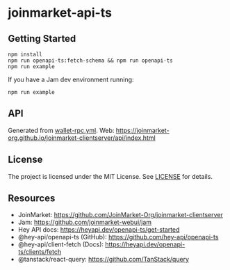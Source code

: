 # joinmarket-api-ts

## Getting Started

```shell
npm install
npm run openapi-ts:fetch-schema && npm run openapi-ts
npm run example
```

If you have a Jam dev environment running:

```shell
npm run example
```

## API

Generated from [wallet-rpc.yml](contrib/jm-wallet-rpc.yml).
Web: https://joinmarket-org.github.io/joinmarket-clientserver/api/index.html

## License

The project is licensed under the MIT License. See [LICENSE](LICENSE) for details.

## Resources
- JoinMarket: https://github.com/JoinMarket-Org/joinmarket-clientserver
- Jam: https://github.com/joinmarket-webui/jam
- Hey API docs: https://heyapi.dev/openapi-ts/get-started
- @hey-api/openapi-ts (GitHub): https://github.com/hey-api/openapi-ts
- @hey-api/client-fetch (Docs): https://heyapi.dev/openapi-ts/clients/fetch
- @tanstack/react-query: https://github.com/TanStack/query
